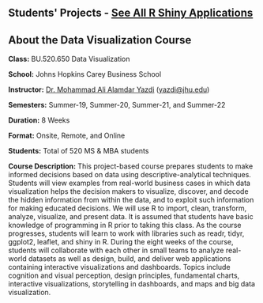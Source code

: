 ## Students' Projects - [See All R Shiny Applications](https://docs.google.com/spreadsheets/d/1bslTvPrOe67DY1Yz-ojWWuSstVWI7j1ibGfCo8N8vrU/edit#gid=0)


## About the Data Visualization Course

**Class:** BU.520.650 Data Visualization

**School:** Johns Hopkins Carey Business School

**Instructor:** [Dr. Mohammad Ali Alamdar Yazdi](https://carey.jhu.edu/faculty/faculty-directory/mohammad-ali-alamdar-yazdi-phd) (yazdi@jhu.edu)

**Semesters:** Summer-19, Summer-20, Summer-21, and Summer-22

**Duration:** 8 Weeks

**Format:** Onsite, Remote, and Online

**Students:** Total of 520 MS & MBA students

**Course Description:** This project-based course prepares students to make informed decisions based on data using descriptive-analytical techniques. Students will view examples from real-world business cases in which data visualization helps the decision makers to visualize, discover, and decode the hidden information from within the data, and to exploit such information for making educated decisions. We will use R to import, clean, transform, analyze, visualize, and present data. It is assumed that students have basic knowledge of programming in R prior to taking this class. As the course progresses, students will learn to work with libraries such as readr, tidyr, ggplot2, leaflet, and shiny in R. During the eight weeks of the course, students will collaborate with each other in small teams to analyze real-world datasets as well as design, build, and deliver web applications containing interactive visualizations and dashboards. Topics include cognition and visual perception, design principles, fundamental charts, interactive visualizations, storytelling in dashboards, and maps and big data visualization.

